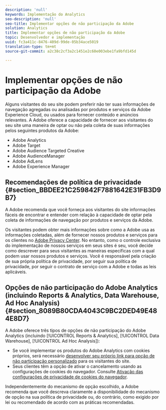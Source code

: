 ```yaml
---
description: 'null'
keywords: Implementação do Analytics
seo-description: 'null'
seo-title: Implementar opções de não participação da Adobe
solution: Analytics
title: Implementar opções de não participação da Adobe
topic: Desenvolvedor e implementação
uuid: fc3a411c-8476-409d-99de-05b34ace5019
translation-type: tm+mt
source-git-commit: a2c38c2cf3a2c1451e2c60e003ebe1fa9bfd145d

---
```



# Implementar opções de não participação da Adobe

Alguns visitantes do seu site podem preferir não ter suas informações de navegação agregadas ou analisadas por produtos e serviços da Adobe Experience Cloud, ou usados para fornecer conteúdo e anúncios relevantes. A Adobe oferece a capacidade de fornecer aos visitantes do seu site uma maneira de optar ou não pela coleta de suas informações pelos seguintes produtos da Adobe:

* Adobe Analytics
* Adobe Target
* Adobe Audience Targeted Creative
* Adobe AudienceManager
* Adobe AdLens
* Adobe Experience Manager

## Recomendações de política de privacidade {#section_BBDEE21C259842F7881642E31FB3D9B7}

A Adobe recomenda que você forneça aos visitantes do site informações fáceis de encontrar e entender com relação à capacidade de optar pela coleta de informações de navegação por produtos e serviços da Adobe.

Os visitantes podem obter mais informações sobre como a Adobe usa as informações coletadas, além de fornecer nossos produtos e serviços para os clientes no [Adobe Privacy Center](https://www.adobe.com/privacy.html). No entanto, como o controle exclusiva do implementação de nossos serviços em seus sites é seu, você decide como descrever para seus visitantes as maneiras específicas com a qual podem usar nossos produtos e serviços. Você é responsável pela criação de sua própria política de privacidade, por seguir sua política de privacidade, por seguir o contrato de serviço com a Adobe e todas as leis aplicáveis.

## Opções de não participação do Adobe Analytics (incluindo Reports &amp; Analytics, Data Warehouse, Ad Hoc Analysis) {#section_8089B80CDA4043C9BC2DED49E484E8D7}

A Adobe oferece três tipos de opções de não participação do Adobe Analytics (incluindo [!UICONTROL Reports &amp; Analytics], [!UICONTROL Data Warehouse], [!UICONTROL Ad Hoc Analysis]):

* Se você implementar os produtos do Adobe Analytics com cookies próprios, será necessário [desenvolver seu próprio link para opção de não participação personalizado](../../../implement/js-implementation/data-collection/opt-out-link.md#concept_C2C4F19811A445EF9E9BEAC709B568A9) para os visitantes do site.
* Seus clientes têm a opção de ativar o cancelamento usando as configurações de cookies do navegador. Consulte [Ativação das configurações de privacidade de cookies do navegador](https://marketing.adobe.com/resources/help/en_US/whitepapers/cookies/browser_cookie_settings.html).

Independentemente do mecanismo de opção escolhido, a Adobe recomenda que você descreva claramente a disponibilidade do mecanismo de opção na sua política de privacidade ou, do contrário, como exigido por lei ou recomendado de acordo com as práticas recomendadas.
